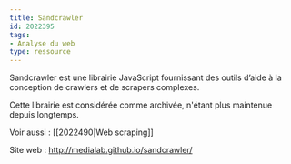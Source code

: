 ```yaml
---
title: Sandcrawler
id: 2022395
tags:
- Analyse du web
type: ressource
---
```


Sandcrawler est une librairie JavaScript fournissant des outils d’aide à la conception de crawlers et de scrapers complexes.

Cette librairie est considérée comme archivée, n'étant plus maintenue depuis longtemps.

Voir aussi : [[2022490|Web scraping]]

Site web : <http://medialab.github.io/sandcrawler/>

